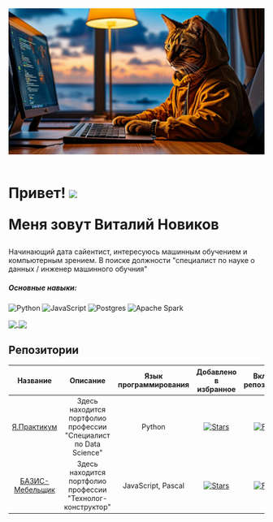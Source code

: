 <div id="header" align="center">
 <img src="https://github.com/zipzone07/zipzone07/blob/main/orig.jpg" width="700"/>
  </div> 
 

<div id="badges" align="center">
<img src="https://komarev.com/ghpvc/?username=zipzone07&style=flat-square&color=blue" alt=""/>
 </div>
 
 <h1>
  Привет!
  <img src="https://media.giphy.com/media/hvRJCLFzcasrR4ia7z/giphy.gif" width="30px"/>
  
 Меня зовут Виталий Новиков
 </h1>

Начинающий дата сайентист, интересуюсь машинным обучением и компьютерным зрением. В поиске должности "специалист по науке о данных / инженер машинного обучния"

##### Основные навыки:
![Python](https://img.shields.io/badge/python-3670A0?style=for-the-badge&logo=python&logoColor=ffdd54)
![JavaScript](https://img.shields.io/badge/javascript-%23323330.svg?style=for-the-badge&logo=javascript&logoColor=%23F7DF1E)
![Postgres](https://img.shields.io/badge/postgres-%23316192.svg?style=for-the-badge&logo=postgresql&logoColor=white)
![Apache Spark](https://img.shields.io/badge/Apache%20Spark-FDEE21?style=flat-square&logo=apachespark&logoColor=black)

<a href="https://github.com/anuraghazra/github-readme-stats">
  <img height=150 align="center" src="https://github-readme-stats.vercel.app/api?username=zipzone07" />
</a>
<a href="https://github.com/anuraghazra/convoychat">
  <img height=150 align="center" src="https://github-readme-stats.vercel.app/api/top-langs?username=zipzone07&layout=compact&langs_count=8&card_width=320" />
</a>

## Репозитории

| Название | Описание | Язык программирования | Добавлено в избранное | Вклад в репозиторий |
| :----------------------: | :----------------------: | :----------------------: | :----------------------: | :----------------------: |
| [Я.Практикум](https://github.com/zipzone07/stability) | Здесь находится портфолио профессии "Специалист по Data Science" | Python | <a href="https://github.com/zipzone07/stability/stargazers"><img alt="Stars" src="https://img.shields.io/github/stars/zipzone07/stability?style=flat-square&labelColor=343b41" /></a> | <a href="https://github.com/zipzone07/stability/network/members"><img alt="Forks" src="https://img.shields.io/github/forks/zipzone07/stability?style=flat-square&labelColor=343b41"/></a> |
| [БАЗИС-Мебельщик](https://github.com/zipzone07/bazis) | Здесь находится портфолио профессии "Технолог-конструктор" | JavaScript, Pascal | <a href="https://github.com/zipzone07/bazis/stargazers"><img alt="Stars" src="https://img.shields.io/github/stars/zipzone07/bazis?style=flat-square&labelColor=343b41" /></a> | <a href="https://github.com/zipzone07/bazis/network/members"><img alt="Forks" src="https://img.shields.io/github/forks/zipzone07/bazis?style=flat-square&labelColor=343b41"/></a> |
